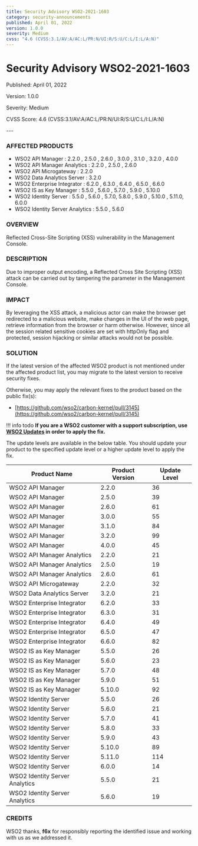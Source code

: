 ```yaml
---
title: Security Advisory WSO2-2021-1603
category: security-announcements
published: April 01, 2022
version: 1.0.0
severity: Medium
cvss: "4.6 (CVSS:3.1/AV:A/AC:L/PR:N/UI:R/S:U/C:L/I:L/A:N)"
---
```


# Security Advisory WSO2-2021-1603

<p class="doc-info">Published: April 01, 2022</p>
<p class="doc-info">Version: 1.0.0</p>
<p class="doc-info">Severity: Medium</p>
<p class="doc-info">CVSS Score: 4.6 (CVSS:3.1/AV:A/AC:L/PR:N/UI:R/S:U/C:L/I:L/A:N)</p>
---

### AFFECTED PRODUCTS

- WSO2 API Manager : 2.2.0 , 2.5.0 , 2.6.0 , 3.0.0 , 3.1.0 , 3.2.0 , 4.0.0
- WSO2 API Manager Analytics : 2.2.0 , 2.5.0 , 2.6.0
- WSO2 API Microgateway : 2.2.0
- WSO2 Data Analytics Server : 3.2.0
- WSO2 Enterprise Integrator : 6.2.0 , 6.3.0 , 6.4.0 , 6.5.0 , 6.6.0
- WSO2 IS as Key Manager : 5.5.0 , 5.6.0 , 5.7.0 , 5.9.0 , 5.10.0
- WSO2 Identity Server : 5.5.0 , 5.6.0 , 5.7.0, 5.8.0 , 5.9.0 , 5.10.0 , 5.11.0, 6.0.0
- WSO2 Identity Server Analytics : 5.5.0 , 5.6.0

### OVERVIEW

Reflected Cross-Site Scripting (XSS) vulnerability in the Management Console.

### DESCRIPTION

Due to improper output encoding, a Reflected Cross Site Scripting (XSS) attack can be carried out by tampering the parameter in the Management Console.

### IMPACT

By leveraging the XSS attack, a malicious actor can make the browser get redirected to a malicious website, make changes in the UI of the web page, retrieve information from the browser or harm otherwise. However, since all the session related sensitive cookies are set with httpOnly flag and protected, session hijacking or similar attacks would not be possible.

### SOLUTION

If the latest version of the affected WSO2 product is not mentioned under the affected product list, you may migrate to the latest version to receive security fixes.

Otherwise, you may apply the relevant fixes to the product based on the public fix(s):

- [https://github.com/wso2/carbon-kernel/pull/3145](https://github.com/wso2/carbon-kernel/pull/3145)

!!! info todo
**If you are a WSO2 customer with a support subscription, use [WSO2 Updates](https://wso2.com/updates/) in order to apply the fix.**

The update levels are available in the below table. You should update your product to the specified update level or a higher update level to apply the fix.

| Product Name                   | Product Version | Update Level |
| ------------------------------ | --------------- | ------------ |
| WSO2 API Manager               | 2.2.0           | 36           |
| WSO2 API Manager               | 2.5.0           | 39           |
| WSO2 API Manager               | 2.6.0           | 61           |
| WSO2 API Manager               | 3.0.0           | 55           |
| WSO2 API Manager               | 3.1.0           | 84           |
| WSO2 API Manager               | 3.2.0           | 99           |
| WSO2 API Manager               | 4.0.0           | 45           |
| WSO2 API Manager Analytics     | 2.2.0           | 21           |
| WSO2 API Manager Analytics     | 2.5.0           | 19           |
| WSO2 API Manager Analytics     | 2.6.0           | 61           |
| WSO2 API Microgateway          | 2.2.0           | 32           |
| WSO2 Data Analytics Server     | 3.2.0           | 21           |
| WSO2 Enterprise Integrator     | 6.2.0           | 33           |
| WSO2 Enterprise Integrator     | 6.3.0           | 31           |
| WSO2 Enterprise Integrator     | 6.4.0           | 49           |
| WSO2 Enterprise Integrator     | 6.5.0           | 47           |
| WSO2 Enterprise Integrator     | 6.6.0           | 82           |
| WSO2 IS as Key Manager         | 5.5.0           | 26           |
| WSO2 IS as Key Manager         | 5.6.0           | 23           |
| WSO2 IS as Key Manager         | 5.7.0           | 48           |
| WSO2 IS as Key Manager         | 5.9.0           | 51           |
| WSO2 IS as Key Manager         | 5.10.0          | 92           |
| WSO2 Identity Server           | 5.5.0           | 26           |
| WSO2 Identity Server           | 5.6.0           | 21           |
| WSO2 Identity Server           | 5.7.0           | 41           |
| WSO2 Identity Server           | 5.8.0           | 33           |
| WSO2 Identity Server           | 5.9.0           | 43           |
| WSO2 Identity Server           | 5.10.0          | 89           |
| WSO2 Identity Server           | 5.11.0          | 114          |
| WSO2 Identity Server           | 6.0.0           | 14           |
| WSO2 Identity Server Analytics | 5.5.0           | 21           |
| WSO2 Identity Server Analytics | 5.6.0           | 19           |

### CREDITS

WSO2 thanks, **f6x** for responsibly reporting the identified issue and working with us as we addressed it.
